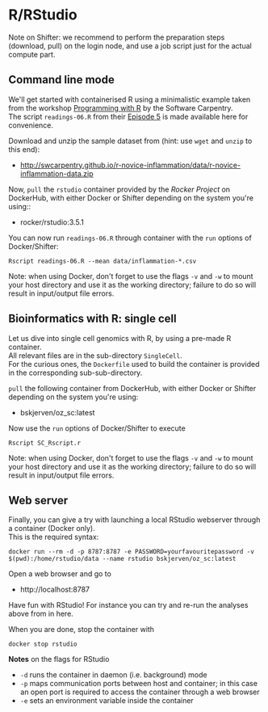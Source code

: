 # R/RStudio

Note on Shifter: we recommend to perform the preparation steps (download, pull) on the login node, 
and use a job script just for the actual compute part.


## Command line mode

We'll get started with containerised R using a minimalistic example taken from the workshop [Programming with R](http://swcarpentry.github.io/r-novice-inflammation/) by the Software Carpentry.  
The script `readings-06.R` from their [Episode 5](http://swcarpentry.github.io/r-novice-inflammation/05-cmdline/index.html) is made available here for convenience.

Download and unzip the sample dataset from (hint: use `wget` and `unzip` to this end):
* http://swcarpentry.github.io/r-novice-inflammation/data/r-novice-inflammation-data.zip

Now, `pull` the `rstudio` container provided by the _Rocker Project_ on DockerHub, with either Docker or Shifter depending on the system you're using::
* rocker/rstudio:3.5.1

You can now run `readings-06.R` through container with the `run` options of Docker/Shifter:

`Rscript readings-06.R --mean data/inflammation-*.csv`

Note: when using Docker, don't forget to use the flags `-v` and `-w` to mount your host directory and use it as the working directory; failure to do so will result in input/output file errors.


## Bioinformatics with R: single cell 

Let us dive into single cell genomics with R, by using a pre-made R container.  
All relevant files are in the sub-directory `SingleCell`.  
For the curious ones, the `Dockerfile` used to build the container is provided in the corresponding sub-sub-directory.

`pull` the following container from DockerHub, with either Docker or Shifter depending on the system you're using:
* bskjerven/oz_sc:latest
  
Now use the `run` options of Docker/Shifter to execute

`Rscript SC_Rscript.r`

Note: when using Docker, don't forget to use the flags `-v` and `-w` to mount your host directory and use it as the working directory; failure to do so will result in input/output file errors.


## Web server

Finally, you can give a try with launching a local RStudio webserver through a container (Docker only).  
This is the required syntax: 

`docker run --rm -d -p 8787:8787 -e PASSWORD=yourfavouritepassword -v $(pwd):/home/rstudio/data --name rstudio bskjerven/oz_sc:latest`

Open a web browser and go to
* http://localhost:8787

Have fun with RStudio! For instance you can try and re-run the analyses above from in here.

When you are done, stop the container with 

`docker stop rstudio`

__Notes__ on the flags for RStudio
* `-d` runs the container in daemon (i.e. background) mode
* `-p` maps communication ports between host and container; in this case an open port is required to access the container through a web browser
* `-e` sets an environment variable inside the container
